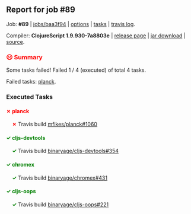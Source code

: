 ## Report for job #89

Job: **#89** | [jobs/baa3f94](https://github.com/cljs-oss/canary/commit/baa3f9481c0d710c03c85f2b40c600192c38bad4) | [options](options.edn) | [tasks](tasks.edn) | [travis log](https://travis-ci.org/cljs-oss/canary/builds/277506925).

Compiler: **ClojureScript 1.9.930-7a8803e** | [release page](https://github.com/cljs-oss/canary/releases/tag/r1.9.930-7a8803e) | [jar download](https://github.com/cljs-oss/canary/releases/download/r1.9.930-7a8803e/clojurescript-1.9.930-7a8803e.jar) | [source](https://github.com/clojure/clojurescript/commit/7a8803ef70cb84c686341353e7ab29928487e388).

### <b style='color:red'>☹ Summary</b>

Some tasks failed! Failed 1 / 4 (executed) of total 4 tasks.

Failed tasks: [planck](#-planck).

### Executed Tasks

#### <b style='color:red'>&#x2717; planck</b>
&nbsp;&nbsp;&nbsp;&nbsp;<b style='color:red'>&#x2717;</b> Travis build [mfikes/planck#1060](https://travis-ci.org/mfikes/planck/builds/277508448)<br>

#### <b style='color:green'>&#x2713; cljs-devtools</b>
&nbsp;&nbsp;&nbsp;&nbsp;<b style='color:green'>&#x2713;</b> Travis build [binaryage/cljs-devtools#354](https://travis-ci.org/binaryage/cljs-devtools/builds/277508438)<br>

#### <b style='color:green'>&#x2713; chromex</b>
&nbsp;&nbsp;&nbsp;&nbsp;<b style='color:green'>&#x2713;</b> Travis build [binaryage/chromex#431](https://travis-ci.org/binaryage/chromex/builds/277508436)<br>

#### <b style='color:green'>&#x2713; cljs-oops</b>
&nbsp;&nbsp;&nbsp;&nbsp;<b style='color:green'>&#x2713;</b> Travis build [binaryage/cljs-oops#221](https://travis-ci.org/binaryage/cljs-oops/builds/277508440)<br>